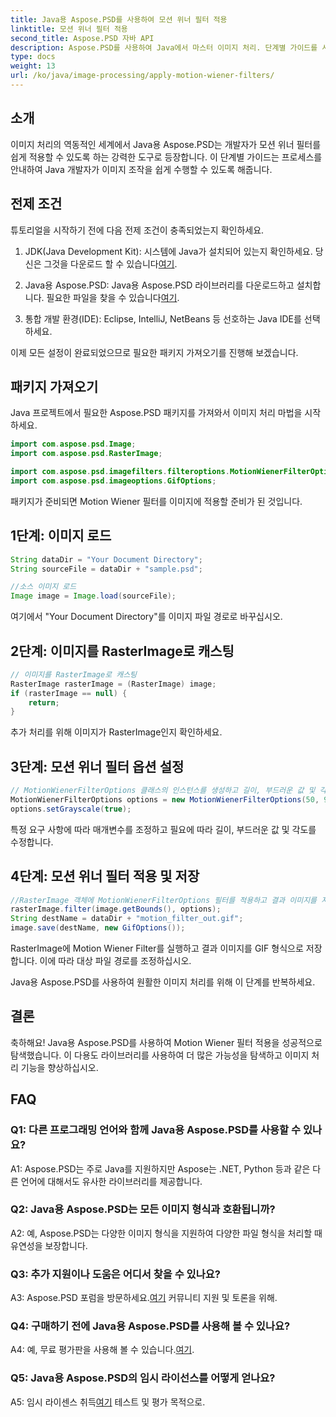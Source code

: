 ```yaml
---
title: Java용 Aspose.PSD를 사용하여 모션 위너 필터 적용
linktitle: 모션 위너 필터 적용
second_title: Aspose.PSD 자바 API
description: Aspose.PSD를 사용하여 Java에서 마스터 이미지 처리. 단계별 가이드를 사용하여 모션 위너 필터를 손쉽게 적용해보세요.
type: docs
weight: 13
url: /ko/java/image-processing/apply-motion-wiener-filters/
---
```

## 소개

이미지 처리의 역동적인 세계에서 Java용 Aspose.PSD는 개발자가 모션 위너 필터를 쉽게 적용할 수 있도록 하는 강력한 도구로 등장합니다. 이 단계별 가이드는 프로세스를 안내하여 Java 개발자가 이미지 조작을 쉽게 수행할 수 있도록 해줍니다.

## 전제 조건

튜토리얼을 시작하기 전에 다음 전제 조건이 충족되었는지 확인하세요.

1.  JDK(Java Development Kit): 시스템에 Java가 설치되어 있는지 확인하세요. 당신은 그것을 다운로드 할 수 있습니다[여기](https://www.oracle.com/java/technologies/javase-downloads.html).

2.  Java용 Aspose.PSD: Java용 Aspose.PSD 라이브러리를 다운로드하고 설치합니다. 필요한 파일을 찾을 수 있습니다[여기](https://releases.aspose.com/psd/java/).

3. 통합 개발 환경(IDE): Eclipse, IntelliJ, NetBeans 등 선호하는 Java IDE를 선택하세요.

이제 모든 설정이 완료되었으므로 필요한 패키지 가져오기를 진행해 보겠습니다.

## 패키지 가져오기

Java 프로젝트에서 필요한 Aspose.PSD 패키지를 가져와서 이미지 처리 마법을 시작하세요.

```java
import com.aspose.psd.Image;
import com.aspose.psd.RasterImage;

import com.aspose.psd.imagefilters.filteroptions.MotionWienerFilterOptions;
import com.aspose.psd.imageoptions.GifOptions;
```

패키지가 준비되면 Motion Wiener 필터를 이미지에 적용할 준비가 된 것입니다.

## 1단계: 이미지 로드

```java
String dataDir = "Your Document Directory";
String sourceFile = dataDir + "sample.psd";

//소스 이미지 로드
Image image = Image.load(sourceFile);
```

여기에서 "Your Document Directory"를 이미지 파일 경로로 바꾸십시오.

## 2단계: 이미지를 RasterImage로 캐스팅

```java
// 이미지를 RasterImage로 캐스팅
RasterImage rasterImage = (RasterImage) image;
if (rasterImage == null) {
    return;
}
```

추가 처리를 위해 이미지가 RasterImage인지 확인하세요.

## 3단계: 모션 위너 필터 옵션 설정

```java
// MotionWienerFilterOptions 클래스의 인스턴스를 생성하고 길이, 부드러운 값 및 각도를 설정합니다.
MotionWienerFilterOptions options = new MotionWienerFilterOptions(50, 9, 90);
options.setGrayscale(true);
```

특정 요구 사항에 따라 매개변수를 조정하고 필요에 따라 길이, 부드러운 값 및 각도를 수정합니다.

## 4단계: 모션 위너 필터 적용 및 저장

```java
//RasterImage 객체에 MotionWienerFilterOptions 필터를 적용하고 결과 이미지를 저장합니다.
rasterImage.filter(image.getBounds(), options);
String destName = dataDir + "motion_filter_out.gif";
image.save(destName, new GifOptions());
```

RasterImage에 Motion Wiener Filter를 실행하고 결과 이미지를 GIF 형식으로 저장합니다. 이에 따라 대상 파일 경로를 조정하십시오.

Java용 Aspose.PSD를 사용하여 원활한 이미지 처리를 위해 이 단계를 반복하세요.

## 결론

축하해요! Java용 Aspose.PSD를 사용하여 Motion Wiener 필터 적용을 성공적으로 탐색했습니다. 이 다용도 라이브러리를 사용하여 더 많은 가능성을 탐색하고 이미지 처리 기능을 향상하십시오.

## FAQ

### Q1: 다른 프로그래밍 언어와 함께 Java용 Aspose.PSD를 사용할 수 있나요?

A1: Aspose.PSD는 주로 Java를 지원하지만 Aspose는 .NET, Python 등과 같은 다른 언어에 대해서도 유사한 라이브러리를 제공합니다.

### Q2: Java용 Aspose.PSD는 모든 이미지 형식과 호환됩니까?

A2: 예, Aspose.PSD는 다양한 이미지 형식을 지원하여 다양한 파일 형식을 처리할 때 유연성을 보장합니다.

### Q3: 추가 지원이나 도움은 어디서 찾을 수 있나요?

 A3: Aspose.PSD 포럼을 방문하세요.[여기](https://forum.aspose.com/c/psd/34) 커뮤니티 지원 및 토론을 위해.

### Q4: 구매하기 전에 Java용 Aspose.PSD를 사용해 볼 수 있나요?

 A4: 예, 무료 평가판을 사용해 볼 수 있습니다.[여기](https://releases.aspose.com/).

### Q5: Java용 Aspose.PSD의 임시 라이선스를 어떻게 얻나요?

A5: 임시 라이센스 취득[여기](https://purchase.aspose.com/temporary-license/) 테스트 및 평가 목적으로.